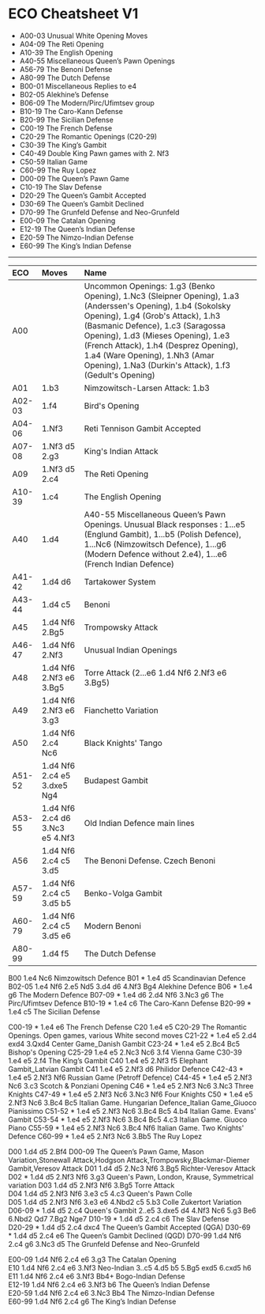 # ECO Cheatsheet V1

* A00-03 Unusual White Opening Moves
* A04-09 The Reti Opening
* A10-39 The English Opening
* A40-55 Miscellaneous Queen’s Pawn Openings
* A56-79 The Benoni Defense
* A80-99 The Dutch Defense
* B00-01 Miscellaneous Replies to e4
* B02-05 Alekhine’s Defense
* B06-09 The Modern/Pirc/Ufimtsev group
* B10-19 The Caro-Kann Defense
* B20-99 The Sicilian Defense
* C00-19 The French Defense
* C20-29 The Romantic Openings (C20-29)
* C30-39 The King’s Gambit
* C40-49 Double King Pawn games with 2. Nf3
* C50-59 Italian Game
* C60-99 The Ruy Lopez
* D00-09 The Queen’s Pawn Game
* C10-19 The Slav Defense
* D20-29 The Queen’s Gambit Accepted
* D30-69 The Queen’s Gambit Declined
* D70-99 The Grunfeld Defense and Neo-Grunfeld
* E00-09 The Catalan Opening
* E12-19 The Queen’s Indian Defense
* E20-59 The Nimzo-Indian Defense
* E60-99 The King’s Indian Defense

***
| ECO           |Moves          |Name   |
|:--------------|:--------------|:------|
|A00|                                                    |Uncommon Openings: 1.g3 (Benko Opening), 1.Nc3 (Sleipner Opening), 1.a3 (Anderssen's Opening), 1.b4 (Sokolsky Opening), 1.g4 (Grob's Attack), 1.h3 (Basmanic Defence), 1.c3 (Saragossa Opening), 1.d3 (Mieses Opening), 1.e3 (French Attack), 1.h4 (Desprez Opening), 1.a4 (Ware Opening), 1.Nh3 (Amar Opening), 1.Na3 (Durkin's Attack), 1.f3 (Gedult's Opening)|
|A01      |1.b3                                          |Nimzowitsch-Larsen Attack: 1.b3|
|A02-03   |1.f4                                          |Bird's Opening|
|A04-06   |1.Nf3                                         |Reti Tennison Gambit Accepted|
|A07-08   |1.Nf3 d5 2.g3                                 |King's Indian Attack|
|A09      |1.Nf3 d5 2.c4                                 |The Reti Opening|
|A10-39   |1.c4                                          |The English Opening|
|A40      |1.d4                                          |A40-55 Miscellaneous Queen’s Pawn Openings. Unusual Black responses : 1...e5 (Englund Gambit), 1...b5 (Polish Defence), 1...Nc6 (Nimzowitsch Defence), 1...g6 (Modern Defence without 2.e4), 1...e6 (French Indian Defence)|
|A41-42   |1.d4 d6                                       |Tartakower System|
|A43-44   |1.d4 c5                                       |Benoni|
|A45      |1.d4 Nf6 2.Bg5                                |Trompowsky Attack|
|A46-47   |1.d4 Nf6 2.Nf3                                |Unusual Indian Openings|
|A48      |1.d4 Nf6 2.Nf3 e6 3.Bg5                       |Torre Attack (2...e6 1.d4 Nf6 2.Nf3 e6 3.Bg5)|
|A49      |1.d4 Nf6 2.Nf3 e6 3.g3                        |Fianchetto Variation|
|A50      |1.d4 Nf6 2.c4 Nc6                             |Black Knights' Tango|
|A51-52   |1.d4 Nf6 2.c4 e5 3.dxe5 Ng4                   |Budapest Gambit|
|A53-55   |1.d4 Nf6 2.c4 d6 3.Nc3 e5 4.Nf3               |Old Indian Defence main lines|
|A56      |1.d4 Nf6 2.c4 c5 3.d5                         |The Benoni Defense. Czech Benoni|
|A57-59   |1.d4 Nf6 2.c4 c5 3.d5 b5                      |Benko-Volga Gambit|
|A60-79   |1.d4 Nf6 2.c4 c5 3.d5 e6                      |Modern Benoni|
|A80-99   |1.d4 f5                                       |The Dutch Defense|

B00      1.e4 Nc6                                      Nimzowitsch Defence
B01    * 1.e4 d5                                       Scandinavian Defence
B02-05   1.e4 Nf6 2.e5 Nd5 3.d4 d6 4.Nf3 Bg4           Alekhine Defence
B06    * 1.e4 g6                                       The Modern Defence
B07-09 * 1.e4 d6 2.d4 Nf6 3.Nc3 g6                     The Pirc/Ufimtsev Defence
B10-19 * 1.e4 c6                                       The Caro-Kann Defense
B20-99 * 1.e4 c5                                       The Sicilian Defense

C00-19 * 1.e4 e6                                       The French Defense
C20      1.e4 e5                                       C20-29 The Romantic Openings. Open games, various White second moves
C21-22 * 1.e4 e5 2.d4 exd4 3.Qxd4                      Center Game_Danish Gambit
C23-24 * 1.e4 e5 2.Bc4 Bc5                             Bishop's Opening
C25-29   1.e4 e5 2.Nc3 Nc6 3.f4                        Vienna Game
C30-39   1.e4 e5 2.f4                                  The King’s Gambit
C40      1.e4 e5 2.Nf3 f5                              Elephant Gambit_Latvian Gambit
C41      1.e4 e5 2.Nf3 d6                              Philidor Defence
C42-43 * 1.e4 e5 2.Nf3 Nf6                             Russian Game (Petroff Defence)
C44-45 * 1.e4 e5 2.Nf3 Nc6 3.c3                        Scotch & Ponziani Opening
C46    * 1.e4 e5 2.Nf3 Nc6 3.Nc3                       Three Knights
C47-49 * 1.e4 e5 2.Nf3 Nc6 3.Nc3 Nf6                   Four Knights
C50    * 1.e4 e5 2.Nf3 Nc6 3.Bc4 Bc5                   Italian Game. Hungarian Defence_Italian Game_Giuoco Pianissimo
C51-52 * 1.e4 e5 2.Nf3 Nc6 3.Bc4 Bc5 4.b4              Italian Game. Evans' Gambit
C53-54 * 1.e4 e5 2.Nf3 Nc6 3.Bc4 Bc5 4.c3              Italian Game. Giuoco Piano
C55-59 * 1.e4 e5 2.Nf3 Nc6 3.Bc4 Nf6                   Italian Game. Two Knights' Defence
C60-99 * 1.e4 e5 2.Nf3 Nc6 3.Bb5                       The Ruy Lopez

D00      1.d4 d5 2.Bf4                                 D00-09 The Queen’s Pawn Game, Mason Variation,Stonewall Attack,Hodgson Attack,Trompowsky,Blackmar-Diemer Gambit,Veresov Attack
D01      1.d4 d5 2.Nc3 Nf6 3.Bg5                       Richter-Veresov Attack          
D02    * 1.d4 d5 2.Nf3 Nf6 3.g3                        Queen's Pawn, London, Krause, Symmetrical variation
D03      1.d4 d5 2.Nf3 Nf6 3.Bg5                       Torre Attack                    
D04      1.d4 d5 2.Nf3 Nf6 3.e3 c5 4.c3                Queen's Pawn Colle                          
D05      1.d4 d5 2.Nf3 Nf6 3.e3 e6 4.Nbd2 c5 5.b3      Colle Zukertort Variation      
D06-09 * 1.d4 d5 2.c4                                  Queen's Gambit              2..e5 3.dxe5 d4 4.Nf3 Nc6 5.g3 Be6 6.Nbd2 Qd7 7.Bg2 Nge7 
D10-19 * 1.d4 d5 2.c4 c6                               The Slav Defense                   
D20-29 * 1.d4 d5 2.c4 dxc4                             The Queen’s Gambit Accepted (QGA)
D30-69 * 1.d4 d5 2.c4 e6                               The Queen’s Gambit Declined (QGD)
D70-99   1.d4 Nf6 2.c4 g6 3.Nc3 d5                     The Grunfeld Defense and Neo-Grunfeld

E00-09   1.d4 Nf6 2.c4 e6 3.g3                         The Catalan Opening            
E10      1.d4 Nf6 2.c4 e6 3.Nf3                        Neo-Indian                  3..c5 4.d5 b5 5.Bg5 exd5 6.cxd5 h6 
E11      1.d4 Nf6 2.c4 e6 3.Nf3 Bb4+                   Bogo-Indian Defense     
E12-19   1.d4 Nf6 2.c4 e6 3.Nf3 b6                     The Queen’s Indian Defense     
E20-59   1.d4 Nf6 2.c4 e6 3.Nc3 Bb4                    The Nimzo-Indian Defense       
E60-99   1.d4 Nf6 2.c4 g6                              The King’s Indian Defense      